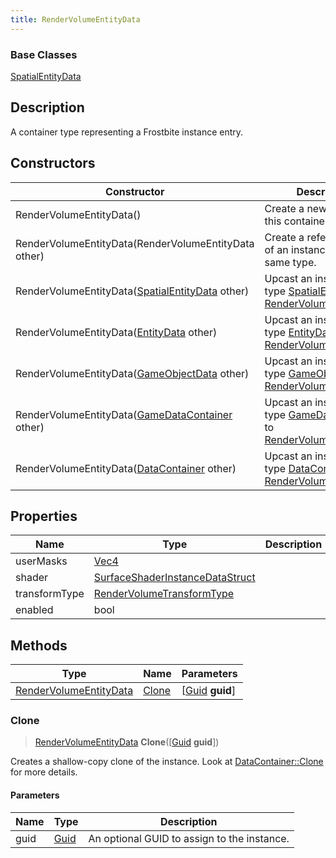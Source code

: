 ```yaml
---
title: RenderVolumeEntityData
---
```

### Base Classes

[SpatialEntityData](SpatialEntityData)

## Description

A container type representing a Frostbite instance entry.

## Constructors

| Constructor                                                                       | Description                                                                                                                         |
| --------------------------------------------------------------------------------- | ----------------------------------------------------------------------------------------------------------------------------------- |
| RenderVolumeEntityData()                                                          | Create a new instance of this container type.                                                                                       |
| RenderVolumeEntityData(RenderVolumeEntityData other)                              | Create a reference copy of an instance of the same type.                                                                            |
| RenderVolumeEntityData([SpatialEntityData](SpatialEntityData) other)              | Upcast an instance of type [SpatialEntityData](SpatialEntityData) to [RenderVolumeEntityData](RenderVolumeEntityData).              |
| RenderVolumeEntityData([EntityData](EntityData) other)                            | Upcast an instance of type [EntityData](EntityData) to [RenderVolumeEntityData](RenderVolumeEntityData).                            |
| RenderVolumeEntityData([GameObjectData](GameObjectData) other)                    | Upcast an instance of type [GameObjectData](GameObjectData) to [RenderVolumeEntityData](RenderVolumeEntityData).                    |
| RenderVolumeEntityData([GameDataContainer](GameDataContainer) other)              | Upcast an instance of type [GameDataContainer](GameDataContainer) to [RenderVolumeEntityData](RenderVolumeEntityData).              |
| RenderVolumeEntityData([DataContainer](/vext/ref/shared/class/datacontainer) other) | Upcast an instance of type [DataContainer](/vext/ref/shared/class/datacontainer) to [RenderVolumeEntityData](RenderVolumeEntityData). |

## Properties

| Name          | Type                                                               | Description |
| ------------- | ------------------------------------------------------------------ | ----------- |
| userMasks     | [Vec4](/vext/ref/shared/class/Vec4)                                  |             |
| shader        | [SurfaceShaderInstanceDataStruct](SurfaceShaderInstanceDataStruct) |             |
| transformType | [RenderVolumeTransformType](RenderVolumeTransformType)             |             |
| enabled       | bool                                                               |             |

## Methods

| Type                                             | Name            | Parameters                                     |
| ------------------------------------------------ | --------------- | ---------------------------------------------- |
| [RenderVolumeEntityData](RenderVolumeEntityData) | [Clone](#clone) | \[[Guid](/vext/ref/shared/class/guid) **guid**\] |

### Clone

> [RenderVolumeEntityData](RenderVolumeEntityData) **Clone**(\[[Guid](/vext/ref/shared/class/guid) **guid**\])

Creates a shallow-copy clone of the instance. Look at [DataContainer::Clone](/vext/ref/shared/class/datacontainer#clone) for more details.

#### Parameters

| Name | Type         | Description                                 |
| ---- | ------------ | ------------------------------------------- |
| guid | [Guid](Guid) | An optional GUID to assign to the instance. |
